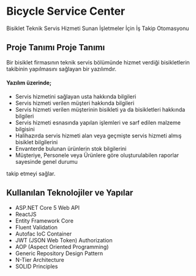 # Bicycle Service Center
Bisiklet Teknik Servis Hizmeti Sunan İşletmeler İçin İş Takip Otomasyonu

## Proje Tanımı Proje Tanımı
Bir bisiklet firmasının teknik servis bölümünde hizmet verdiği bisikletlerin takibinin yapılmasını sağlayan bir yazılımdır. 

#### Yazılım üzerinde;
- Servis hizmetini sağlayan usta hakkında bilgileri 
- Servis hizmeti verilen müşteri hakkında bilgileri
- Servis hizmeti verilen müşterinin bisikleti ya da bisikletleri hakkında bilgileri 
- Servis hizmeti esnasında yapılan işlemleri ve sarf edilen malzeme bilgisini
- Halihazırda servis hizmeti alan veya geçmişte servis hizmeti almış bisiklet bilgilerini
- Envanterde bulunan ürünlerin stok bilgilerini
- Müşteriye, Personele veya Ürünlere göre oluşturulabilen raporlar sayesinde genel durumu

takip etmeyi sağlar.

## Kullanılan Teknolojiler ve Yapılar
  
-  ASP.NET Core 5 Web API
-  ReactJS
-  Entity Framework Core
-  Fluent Validation 
-  Autofac IoC Container
-  JWT (JSON Web Token) Authorization
-  AOP (Aspect Oriented Programming) 
-  Generic Repository Design Pattern
-  N-Tier Architecture
-  SOLID Principles
